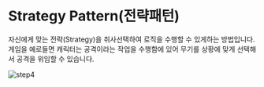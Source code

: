 # Strategy Pattern(전략패턴)

자신에게 맞는 전략(Strategy)을 취사선택하여 로직을 수행할 수 있게하는 방법입니다. 
게임을 예로들면 캐릭터는 공격이라는 작업을 수행함에 있어 무기를 상황에 맞게 선택해서 공격을 위임할 수 있습니다.

![step4](https://github.com/haji8-thehaji/lecture-java/blob/main/download/java-designpattern/1.Strategy%20Pattern/strategy.png)
